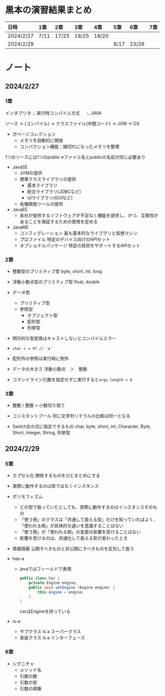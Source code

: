 # 黒本の演習結果まとめ


|日時|1章|2章|3章|4章|5章|6章|7章|
|:--|:--|:--|:--|:--|:--|:--|:--|
|2024/2/27|7/11|17/25|18/25|18/20||||
|2024/2/29|||||8/17|23/26||

# ノート
## 2024/2/27
### 1章
インタプリタ
∟実行時コンパイル方式
　 ∟JAVA

ソース → (コンパイル) → クラスファイル(中間コード) → JVM → OS

- ガベージコレクション
    - メモリを自動的に開放
    - コンパクション機能：細切れになったメモリを整理

1つのソースには1つのpublic
※ファイル名とpublicの名前が同じ必要あり

- JavaSE
    - JVMの提供
    - 標準クラスライブラリの提供
        - 基本ライブラリ
        - 統合ライブラリ(JDBCなど)
        - UIライブラリ(GUIなど)
    - 各種開発ツールの提供
- JavaEE
    - 各社が提供するソフトウェアが不足なく機能を提供し、かつ、互換性があることを保証するための使用を定める
- JavaME
    - コンフィグレーション
    最も基本的なライブラリと仮想マシン
    - プロファイル
    特定のデバイス向けのAPIセット
    - オプショナルパッケージ
    特定の技術をサポートするAPIセット   

### 2章
- 整数型のプリミティブ型
byte, short, int, long
- 浮動小数点型のプリミティブ型
float, double

- データ型
    - プリミティブ型
    - 参照型
        - オブジェクト型
        - 配列型
        - 列挙型

- 明示的な型変換はキャストしないとコンパイルエラー

- `char c = 97 // 'a'`

- 配列外の参照は実行時に例外

- データの大きさ
浮動小数点　＞　整数

- コマンドライン引数を指定せずに実行すると`args.length = 0`

### 3章

- 整数 / 整数 = 小数切り捨て

- コンスタントプール
同じ文字列リテラルの比較は同一となる

- Switch文の式に指定できるもの
char, byte, short, int, Character, Byte, Short, Integer, String, 列挙型

## 2024/2/29

### 5章

- カプセル化
関係するものをひとまとめにする

- 実際に動作するのは型ではなくインスタンス

- ポリモフィズム
    - どの型で扱っていたとしても、実際に動作するのはインスタンスそのもの
    - 「使う側」のクラスは「共通して扱える型」だけを知っていればよく、「使われる側」が具体的な違いを意識することはない
    - 「使う側」が「使われる側」の変更の影響を受けることはない
    - 影響を受けるのは、共通化して扱える型が変わったとき

- 情報隠蔽
公開すべきものと非公開にすべきものを区別して扱う

- has-a
    - javaではフィールドで表現
        ```java
        public class Car {
            private Engine engine;
            public void setEngine (Engine engine) {
                this.engine = engine;
            }
        }
        ```
        carはEngineを持っている
- is-a
    - サブクラス is a スーパークラス
    - 実装クラス is a インターフェース

### 6章
- シグニチャ
    - メソッド名
    - 引数の数
    - 引数の型
    - 引数の順番